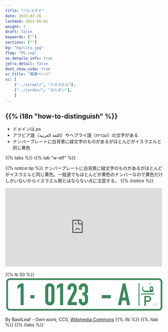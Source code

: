```yaml
---
title: "パレスチナ"
date: 2023-02-26
lastmod: 2023-05-01
weight: 1
draft: false
keywords: [""]
sections: [""]
bg: "bg/city.jpg"
flag: "PS.svg"
no_detaile_info: true
jetro_detail: false
dont_show_usda: true
sc_title: "関連ページ"
sc: [
    ["../israel/", "イスラエル"],
    ["../jordan/", "ヨルダン"],
    ]
---
```


<div class="main-desciption country-description">
    <h2 class="section-title">{{% i18n "how-to-distinguish" %}}</h2>
    <ul class="rule-list">
        <li>ドメインは<span class="quiz">.ps</span></li>
        <li>アラビア語（اللغة العربية）やヘブライ語（עברית）の文字がある</li>
        <li>ナンバープレートに<span class="quiz">白</span>背景に<span class="quiz">緑</span>文字のものがあるがほとんどがイスラエルと同じ黄色</li>
    </ul>
</div>

{{% tabs  %}}
{{% tab "w-etf" %}}

{{% notice tip %}}
ナンバープレートに<span class="quiz">白</span>背景に<span class="quiz">緑</span>文字のものがあるがほとんどがイスラエルと同じ黄色。一般道でもほとんどが黄色のナンバーなので黄色だけしかいないからイスラエル側とはならない点に注意する。
{{% /notice %}}
<div class="googlemap-if">
<iframe src="https://www.google.com/maps/embed?pb=!4v1683474785152!6m8!1m7!1sqlv44ygxflBLfq7Jea_p8g!2m2!1d31.91934158590803!2d35.20715477458318!3f49.20218612057827!4f-12.96017591840446!5f2.8721873220127905" width="500" height="250" style="border:0;" allowfullscreen="" loading="lazy" referrerpolicy="no-referrer-when-downgrade"></iframe>
</div>

{{% lb 50 %}}
![](2023-05-08-00-54-27.png)

By BasilLeaf - Own work, CC0, <a href="https://commons.wikimedia.org/w/index.php?curid=113341446">Wikimedia Commons</a>
{{% /lb %}}
{{% /tab %}}
{{% /tabs  %}}
